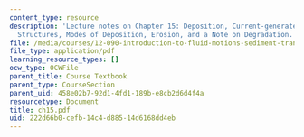 ```yaml
---
content_type: resource
description: 'Lecture notes on Chapter 15: Deposition, Current-generated Sedimentary
  Structures, Modes of Deposition, Erosion, and a Note on Degradation.'
file: /media/courses/12-090-introduction-to-fluid-motions-sediment-transport-and-current-generated-sedimentary-structures-fall-2006/222d66b0cefb14c4d88514d6168dd4eb_ch15.pdf
file_type: application/pdf
learning_resource_types: []
ocw_type: OCWFile
parent_title: Course Textbook
parent_type: CourseSection
parent_uid: 458e02b7-92d1-4fd1-189b-e8cb2d6d4f4a
resourcetype: Document
title: ch15.pdf
uid: 222d66b0-cefb-14c4-d885-14d6168dd4eb
---
```

